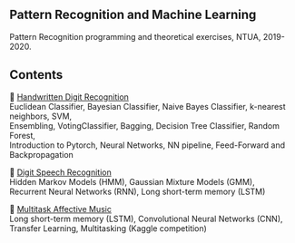 ## Pattern Recognition and Machine Learning
Pattern Recognition programming and theoretical exercises, NTUA, 2019-2020.

## Contents
:rocket: [Handwritten Digit Recognition](https://github.com/ddaedalus/Patrec_ntua/tree/master/Lab_exercises/Lab1)   
Euclidean Classifier, Bayesian Classifier, Naive Bayes Classifier, k-nearest neighbors, SVM,  
Ensembling, VotingClassifier, Bagging, Decision Tree Classifier, Random Forest,  
Introduction to Pytorch, Neural Networks, NN pipeline, Feed-Forward and Backpropagation   

:rocket: [Digit Speech Recognition](https://github.com/ddaedalus/Patrec_ntua/tree/master/Lab_exercises/Lab2)  
Hidden Markov Models (HMM), Gaussian Mixture Models (GMM),   
Recurrent Neural Networks (RNN), Long short-term memory (LSTM)   

:rocket: [Multitask Affective Music](https://github.com/ddaedalus/Patrec_ntua/tree/master/Lab_exercises/Lab3)  
Long short-term memory (LSTM), Convolutional Neural Networks (CNN),   
Transfer Learning, Multitasking (Kaggle competition)
